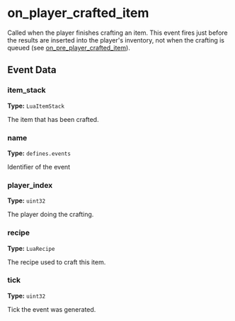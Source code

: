 # on_player_crafted_item

Called when the player finishes crafting an item. This event fires just before the results are inserted into the player's inventory, not when the crafting is queued (see [on_pre_player_crafted_item](runtime:on_pre_player_crafted_item)).

## Event Data

### item_stack

**Type:** `LuaItemStack`

The item that has been crafted.

### name

**Type:** `defines.events`

Identifier of the event

### player_index

**Type:** `uint32`

The player doing the crafting.

### recipe

**Type:** `LuaRecipe`

The recipe used to craft this item.

### tick

**Type:** `uint32`

Tick the event was generated.

